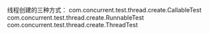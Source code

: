 线程创建的三种方式：
com.concurrent.test.thread.create.CallableTest
com.concurrent.test.thread.create.RunnableTest
com.concurrent.test.thread.create.ThreadTest
